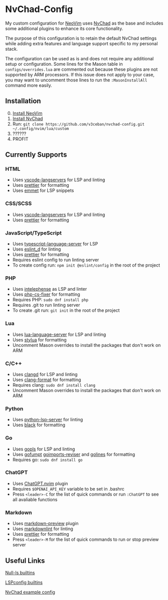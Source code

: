 # NvChad-Config

My custom configuration for [NeoVim](https://neovim.io/) uses
[NvChad](https://nvchad.com/) as the base and includes some additional
plugins to enhance its core functionality.

The purpose of this configuration is to retain the default NvChad settings
while adding extra features and language support specific to my personal stack.

The configuration can be used as is and does not require any additional
setup or configuration. Some lines for the Mason table in `configs/overrides.lua`
are commented out because these plugins are not supported by ARM processors.
If this issue does not apply to your case, you may want to uncomment those lines
to run the `:MasonInstallAll` command more easily.

## Installation

0. [Install NeoVim](https://github.com/neovim/neovim/wiki/Installing-Neovim)
1. [Install NvChad](https://nvchad.com/docs/quickstart/install)
2. Run: `git clone https://github.com/v3ceban/nvchad-config.git ~/.config/nvim/lua/custom`
3. ??????
4. PROFIT

## Currently Supports

### HTML

- Uses [vscode-langservers](https://github.com/hrsh7th/vscode-langservers-extracted)
  for LSP and linting
- Uses [prettier](https://prettier.io) for formatting
- Uses [emmet](https://github.com/olrtg/emmet-language-server) for LSP snippets

### CSS/SCSS

- Uses [vscode-langservers](https://github.com/hrsh7th/vscode-langservers-extracted)
  for LSP and linting
- Uses [prettier](https://prettier.io) for formatting

### JavaScript/TypeScript

- Uses
  [typescript-language-server](https://github.com/typescript-language-server/typescript-language-server)
  for LSP
- Uses [eslint_d](https://github.com/mantoni/eslint_d.js/) for linting
- Uses [prettier](https://prettier.io) for formatting
- Requires eslint config to run linting server
- To create config run: `npm init @eslint/config` in the root of the project

### PHP

- Uses [intelephense](https://intelephense.com/) as LSP and linter
- Uses [php-cs-fixer](https://github.com/PHP-CS-Fixer/PHP-CS-Fixer) for formatting
- Requires PHP: `sudo dnf install php`
- Requires .git to run linting server
- To create .git run: `git init` in the root of the project

### Lua

- Uses [lua-language-server](https://github.com/LuaLS/lua-language-server) for
  LSP and linting
- Uses [stylua](https://github.com/JohnnyMorganz/StyLua) for formatting
- Uncomment Mason overrides to install the packages that don't work on ARM

### C/C++

- Uses [clangd](https://clangd.llvm.org) for LSP and linting
- Uses [clang-format](https://pypi.org/project/clang-format/) for formatting
- Requires clang: `sudo dnf install clang`
- Uncomment Mason overrides to install the packages that don't work on ARM

### Python

- Uses [python-lsp-server](https://github.com/python-lsp/python-lsp-server) for linting
- Uses [black](https://pypi.org/project/black/) for formatting

### Go

- Uses [gopls](https://pkg.go.dev/golang.org/x/tools/gopls) for LSP and linting
- Uses [gofumpt](https://pkg.go.dev/mvdan.cc/gofumpt)
  [goimports-reviser](https://github.com/incu6us/goimports-reviser)
  and [golines](https://github.com/segmentio/golines) for formatting
- Requires go: `sudo dnf install go`

### ChatGPT

- Uses [ChatGPT.nvim](https://github.com/jackmort/chatgpt.nvim) plugin
- Requires `$OPENAI_API_KEY` variable to be set in .bashrc
- Press `<leader>-C` for the list of quick commands or run `:ChatGPT` to see
  all avaliable functions

### Markdown

- Uses [markdown-preview](https://github.com/iamcco/markdown-preview.nvim) plugin
- Uses [markdownlint](https://github.com/igorshubovych/markdownlint-cli) for linting
- Uses [prettier](https://prettier.io) for formatting
- Press `<leader>-M` for the list of quick commands to run or stop preview server

## Useful Links

[Null-ls builtins](https://github.com/jose-elias-alvarez/null-ls.nvim/blob/main/doc/BUILTINS.md)

[LSPconfig builtins](https://github.com/neovim/nvim-lspconfig/blob/master/doc/server_configurations.md)

[NvChad example config](https://github.com/NvChad/example_config/tree/v2.0)
